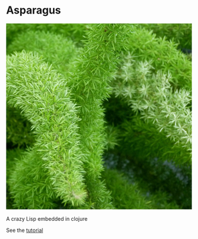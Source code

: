 # Asparagus

![alt text](./asparagus.jpg "Logo Title Text 1")

A crazy Lisp embedded in clojure

See the [tutorial](https://gitlab.com/pbaille/asparagus/blob/master/src/asparagus/tutorial.clj)


